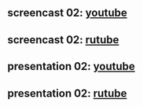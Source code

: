 ## screencast 02: [youtube](https://youtu.be/yfEhBhDY5eg)
## screencast 02: [rutube](https://rutube.ru/video/private/9baec9edc7547138cb6fd38daa701b3d/?p=6eC_ysHxCnqdfy1kraqO1A)

## presentation 02: [youtube](https://youtu.be/F4CIftVVJ_o)
## presentation 02: [rutube](https://rutube.ru/video/private/cdbefa562ad76ed17cfcf14a96955d84/?p=UFJD3QssZ4mnv99FsRB4Tw)
